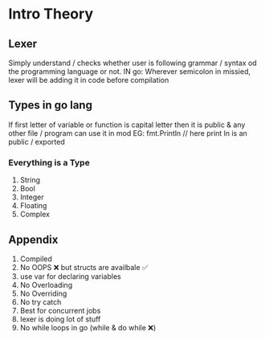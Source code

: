 # Intro Theory

## Lexer

Simply understand / checks whether user is following grammar / syntax od the programming language or not.
IN go: Wherever semicolon in missied, lexer will be adding it in code before compilation

## Types in go lang

If first letter of variable or function is capital letter then it is public & any other file / program can use it in mod
EG: fmt.Println // here print ln is an public / exported

### Everything is a Type

  1. String
  2. Bool
  3. Integer
  4. Floating
  5. Complex

## Appendix

1. Compiled
2. No OOPS ❌ but structs are availbale ✅
3. use var for declaring variables
4. No Overloading
5. No Overriding
6. No try catch
7. Best for concurrent jobs
8. lexer is doing lot of stuff
9. No while loops in go (while & do while ❌)
